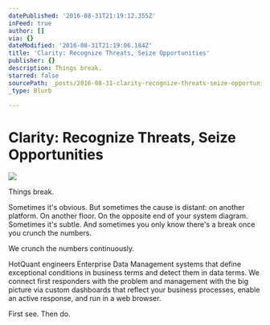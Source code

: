 ```yaml
---
datePublished: '2016-08-31T21:19:12.355Z'
inFeed: true
author: []
via: {}
dateModified: '2016-08-31T21:19:06.184Z'
title: 'Clarity: Recognize Threats, Seize Opportunities'
publisher: {}
description: Things break.
starred: false
sourcePath: _posts/2016-08-31-clarity-recognize-threats-seize-opportunities.md
_type: Blurb

---
```

# Clarity: Recognize Threats, Seize Opportunities
![](https://the-grid-user-content.s3-us-west-2.amazonaws.com/aa3d428e-f5d3-42b6-bf03-2949e8a48367.jpg)

Things break.

Sometimes it's obvious. But sometimes the cause is distant: on another platform. On another floor. On the opposite end of your system diagram. Sometimes it's subtle. And sometimes you only know there's a break once you crunch the numbers.

We crunch the numbers continuously.

HotQuant engineers Enterprise Data Management systems that define exceptional conditions in business terms and detect them in data terms. We connect first responders with the problem and management with the big picture via custom dashboards that reflect your business processes, enable an active response, and run in a web browser.

First see. Then do.